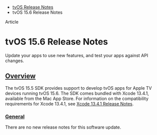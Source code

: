 - [tvOS Release Notes](https://developer.apple.com/documentation/tvos-release-notes)
- tvOS 15.6 Release Notes

Article

# tvOS 15.6 Release Notes

Update your apps to use new features, and test your apps against API changes.

## [Overview](https://developer.apple.com/documentation/tvos-release-notes/tvos-15_6-release-notes#Overview)

The tvOS 15.5 SDK provides support to develop tvOS apps for Apple TV devices running tvOS 15.6. The SDK comes bundled with Xcode 13.4.1, available from the Mac App Store. For information on the compatibility requirements for Xcode 13.4.1, see [Xcode 13.4.1 Release Notes](https://developer.apple.com/documentation/Xcode-Release-Notes/xcode-13_4_1-release-notes).

### [General](https://developer.apple.com/documentation/tvos-release-notes/tvos-15_6-release-notes#General)

There are no new release notes for this software update.
